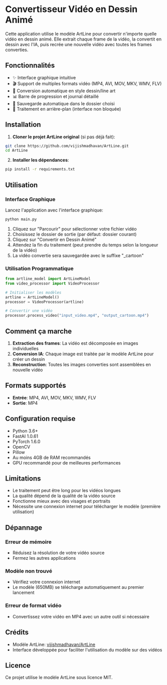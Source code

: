 # Convertisseur Vidéo en Dessin Animé

Cette application utilise le modèle ArtLine pour convertir n'importe quelle vidéo en dessin animé. Elle extrait chaque frame de la vidéo, la convertit en dessin avec l'IA, puis recrée une nouvelle vidéo avec toutes les frames converties.

## Fonctionnalités

- ✨ Interface graphique intuitive
- 🎬 Support de multiples formats vidéo (MP4, AVI, MOV, MKV, WMV, FLV)
- 🎨 Conversion automatique en style dessin/line art
- 📊 Barre de progression et journal détaillé
- 💾 Sauvegarde automatique dans le dossier choisi
- 🔄 Traitement en arrière-plan (interface non bloquée)

## Installation

1. **Cloner le projet ArtLine original** (si pas déjà fait):
```bash
git clone https://github.com/vijishmadhavan/ArtLine.git
cd ArtLine
```

2. **Installer les dépendances**:
```bash
pip install -r requirements.txt
```

## Utilisation

### Interface Graphique

Lancez l'application avec l'interface graphique:
```bash
python main.py
```

1. Cliquez sur "Parcourir" pour sélectionner votre fichier vidéo
2. Choisissez le dossier de sortie (par défaut: dossier courant)
3. Cliquez sur "Convertir en Dessin Animé"
4. Attendez la fin du traitement (peut prendre du temps selon la longueur de la vidéo)
5. La vidéo convertie sera sauvegardée avec le suffixe "_cartoon"

### Utilisation Programmatique

```python
from artline_model import ArtLineModel
from video_processor import VideoProcessor

# Initialiser les modèles
artline = ArtLineModel()
processor = VideoProcessor(artline)

# Convertir une vidéo
processor.process_video("input_video.mp4", "output_cartoon.mp4")
```

## Comment ça marche

1. **Extraction des frames**: La vidéo est décomposée en images individuelles
2. **Conversion IA**: Chaque image est traitée par le modèle ArtLine pour créer un dessin
3. **Reconstruction**: Toutes les images converties sont assemblées en nouvelle vidéo

## Formats supportés

- **Entrée**: MP4, AVI, MOV, MKV, WMV, FLV
- **Sortie**: MP4

## Configuration requise

- Python 3.6+
- FastAI 1.0.61
- PyTorch 1.6.0
- OpenCV
- Pillow
- Au moins 4GB de RAM recommandés
- GPU recommandé pour de meilleures performances

## Limitations

- Le traitement peut être long pour les vidéos longues
- La qualité dépend de la qualité de la vidéo source
- Fonctionne mieux avec des visages et portraits
- Nécessite une connexion internet pour télécharger le modèle (première utilisation)

## Dépannage

### Erreur de mémoire
- Réduisez la résolution de votre vidéo source
- Fermez les autres applications

### Modèle non trouvé
- Vérifiez votre connexion internet
- Le modèle (650MB) se télécharge automatiquement au premier lancement

### Erreur de format vidéo
- Convertissez votre vidéo en MP4 avec un autre outil si nécessaire

## Crédits

- Modèle ArtLine: [vijishmadhavan/ArtLine](https://github.com/vijishmadhavan/ArtLine)
- Interface développée pour faciliter l'utilisation du modèle sur des vidéos

## Licence

Ce projet utilise le modèle ArtLine sous licence MIT.